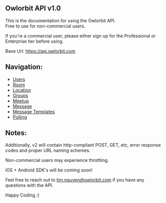 **Owlorbit API v1.0**
----
  This is the documentation for using the Owlorbit API.  
  Free to use for non-commercial users.  

  If you're a commercial user, please either sign up for the Professional or Enterprise tier before using.  
 
  Base Url: https://api.owlorbit.com

  ## **Navigation:**

  - [Users](./Users/README.md)  
  - [Room](./Room/README.md)
  - [Location](./Location/README.md)
  - [Groups](./Group/README.md)
  - [Meetup](./Meetup/README.md)  
  - [Message](./Message/README.md)    
  - [Message Templates](./Message_Template/README.md)    
  - [Polling](./Polling/README.md)      


## **Notes:**

  Additionally, v2 will contain http-compliant POST, GET, etc, error response codes and proper URL naming schemes.

  Non-commercial users may experience throttling.

  iOS + Android SDK's will be coming soon!

  Feel free to reach out to tim.nguyen@owlorbit.com if you have any questions with the API.

  Happy Coding :)
